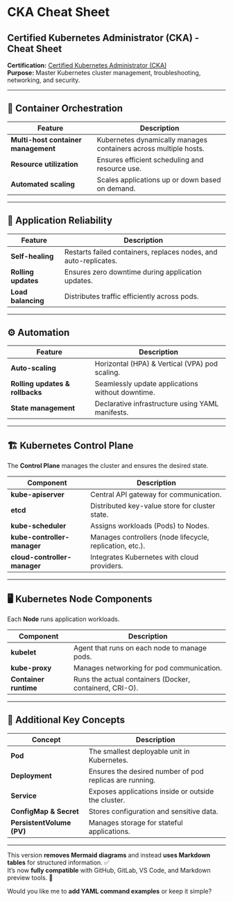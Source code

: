 # CKA Cheat Sheet

## Certified Kubernetes Administrator (CKA) - Cheat Sheet

**Certification:** [Certified Kubernetes Administrator (CKA)](https://training.linuxfoundation.org/certification/certified-kubernetes-administrator-cka/)  
**Purpose:** Master Kubernetes cluster management, troubleshooting, networking, and security.

---

## 🚀 Container Orchestration
| Feature                     | Description |
|-----------------------------|------------|
| **Multi-host container management** | Kubernetes dynamically manages containers across multiple hosts. |
| **Resource utilization** | Ensures efficient scheduling and resource use. |
| **Automated scaling** | Scales applications up or down based on demand. |

---

## 🔄 Application Reliability
| Feature                     | Description |
|-----------------------------|------------|
| **Self-healing** | Restarts failed containers, replaces nodes, and auto-replicates. |
| **Rolling updates** | Ensures zero downtime during application updates. |
| **Load balancing** | Distributes traffic efficiently across pods. |

---

## ⚙️ Automation
| Feature                     | Description |
|-----------------------------|------------|
| **Auto-scaling** | Horizontal (HPA) & Vertical (VPA) pod scaling. |
| **Rolling updates & rollbacks** | Seamlessly update applications without downtime. |
| **State management** | Declarative infrastructure using YAML manifests. |

---

## 🏗️ Kubernetes Control Plane
The **Control Plane** manages the cluster and ensures the desired state.

| Component                 | Description |
|---------------------------|------------|
| **kube-apiserver**        | Central API gateway for communication. |
| **etcd**                  | Distributed key-value store for cluster state. |
| **kube-scheduler**        | Assigns workloads (Pods) to Nodes. |
| **kube-controller-manager** | Manages controllers (node lifecycle, replication, etc.). |
| **cloud-controller-manager** | Integrates Kubernetes with cloud providers. |

---

## 🖥️ Kubernetes Node Components
Each **Node** runs application workloads.

| Component          | Description |
|--------------------|------------|
| **kubelet**       | Agent that runs on each node to manage pods. |
| **kube-proxy**    | Manages networking for pod communication. |
| **Container runtime** | Runs the actual containers (Docker, containerd, CRI-O). |

---

## 📌 Additional Key Concepts

| Concept               | Description |
|-----------------------|------------|
| **Pod**              | The smallest deployable unit in Kubernetes. |
| **Deployment**       | Ensures the desired number of pod replicas are running. |
| **Service**         | Exposes applications inside or outside the cluster. |
| **ConfigMap & Secret** | Stores configuration and sensitive data. |
| **PersistentVolume (PV)** | Manages storage for stateful applications. |

---

This version **removes Mermaid diagrams** and instead **uses Markdown tables** for structured information. ✅  
It’s now **fully compatible** with GitHub, GitLab, VS Code, and Markdown preview tools. 🚀

Would you like me to **add YAML command examples** or keep it simple?
